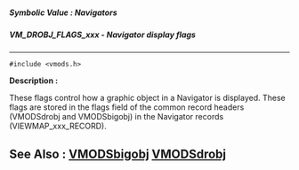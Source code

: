 ##### Symbolic Value : Navigators
##### VM_DROBJ_FLAGS_xxx - Navigator display flags
---
```
#include <vmods.h>
```
**Description :**

These flags control how a graphic object in a Navigator is displayed.  These 
flags are stored in the flags field of the common record headers (VMODSdrobj 
and VMODSbigobj) in the Navigator records (VIEWMAP_xxx_RECORD).

**See Also :**
[VMODSbigobj](/reference/Data/VMODSbigobj)
[VMODSdrobj](/reference/Data/VMODSdrobj)
---
